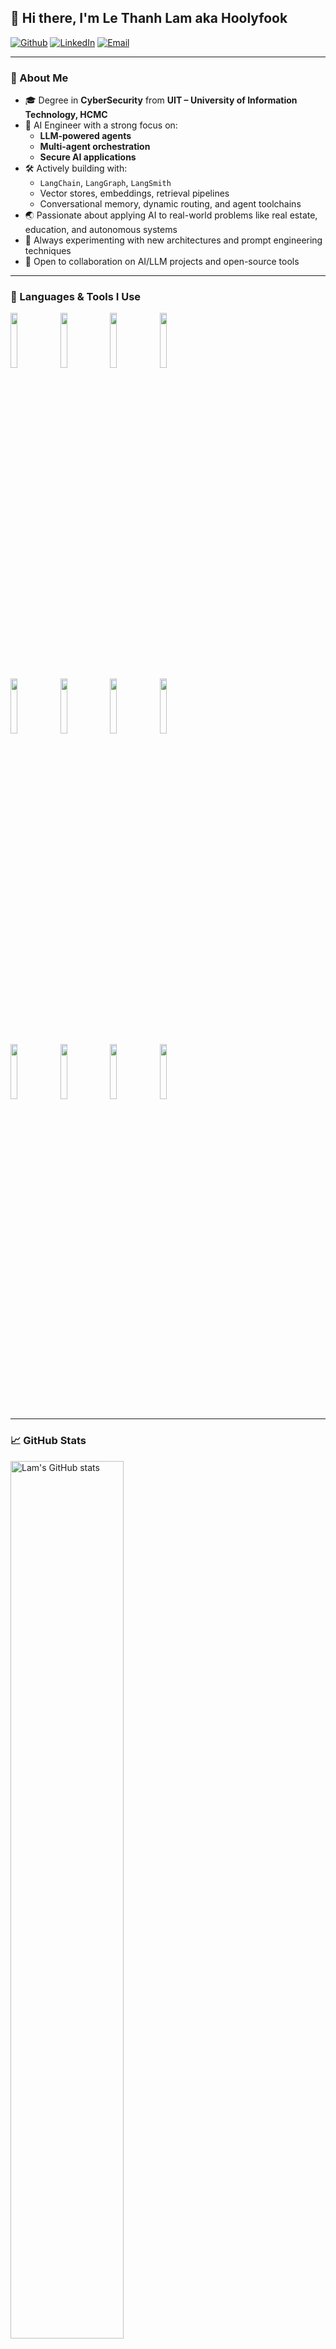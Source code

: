 <!-- Your title -->
## 👋 Hi there, I'm Le Thanh Lam aka Hoolyfook

<!-- Your badges -->
[![Github](https://img.shields.io/badge/-Github-000?style=flat&logo=Github&logoColor=white)](https://github.com/hoolyfook)
[![LinkedIn](https://img.shields.io/badge/-LinkedIn-blue?style=flat&logo=linkedin&logoColor=white)]([https://www.linkedin.com/in/your-linkedin/](https://www.linkedin.com/in/lam-le-thanh-5b209015b))
[![Email](https://img.shields.io/badge/-Email-D14836?style=flat&logo=gmail&logoColor=white)](mailto:lamlethanh987@gmail.com)

---

### 🧠 About Me

- 🎓 Degree in **CyberSecurity** from **UIT – University of Information Technology, HCMC**
- 💼 AI Engineer with a strong focus on:
  - **LLM-powered agents**
  - **Multi-agent orchestration**
  - **Secure AI applications**
- 🛠️ Actively building with:
  - `LangChain`, `LangGraph`, `LangSmith`
  - Vector stores, embeddings, retrieval pipelines
  - Conversational memory, dynamic routing, and agent toolchains
- 🌏 Passionate about applying AI to real-world problems like real estate, education, and autonomous systems
- 🧪 Always experimenting with new architectures and prompt engineering techniques
- 🤝 Open to collaboration on AI/LLM projects and open-source tools

---

### 🧰 Languages & Tools I Use

<p>
  <code><img width="15%" src="https://www.vectorlogo.zone/logos/python/python-ar21.svg"></code>
  <code><img width="15%" src="https://www.vectorlogo.zone/logos/pytorch/pytorch-ar21.svg"></code>
  <code><img width="15%" src="https://www.vectorlogo.zone/logos/jupyter/jupyter-ar21.svg"></code>
  <code><img width="15%" src="https://www.vectorlogo.zone/logos/docker/docker-ar21.svg"></code>
  <br />
  <code><img width="15%" src="https://img.shields.io/badge/LangChain-black?style=flat&logo=data:image/svg+xml;base64,PHN2ZyB..."></code>
  <code><img width="15%" src="https://img.shields.io/badge/LangGraph-blueviolet?style=flat"></code>
  <code><img width="15%" src="https://img.shields.io/badge/LangSmith-yellow?style=flat"></code>
  <code><img width="15%" src="https://img.shields.io/badge/MultiAgent%20AI-brightgreen?style=flat"></code>
  <br />
  <code><img width="15%" src="https://www.vectorlogo.zone/logos/mongodb/mongodb-ar21.svg"></code>
  <code><img width="15%" src="https://www.vectorlogo.zone/logos/redis/redis-ar21.svg"></code>
  <code><img width="15%" src="https://www.vectorlogo.zone/logos/postgresql/postgresql-ar21.svg"></code>
  <code><img width="15%" src="https://www.vectorlogo.zone/logos/fastapi/fastapi-ar21.svg"></code>
</p>

---

### 📈 GitHub Stats

<a href="https://github.com/hoolyfook/github-readme-stats">
  <img width="60%" alt="Lam's GitHub stats" src="https://github-readme-stats.vercel.app/api?username=hoolyfook&show_icons=true&hide_border=true&theme=dracula" />
</a>

---

### ☁️ Recent Projects

- 🤖 **Real Estate LLM Agent System** — An AI assistant to match properties, detect spam, and coordinate agent appointments.
- 📊 **House Metric Scoring API** — A real estate pricing model powered by house features and score-based multipliers.
- 🧑‍🤝‍🧑 **LangGraph Multi-Agent Runtime** — Multi-agent systems to simulate reasoning, reflection, and negotiation.

---

_Last updated: July 2025_
